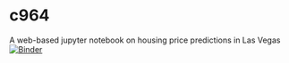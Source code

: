 # c964
A web-based jupyter notebook on housing price predictions in Las Vegas
[![Binder](https://mybinder.org/badge_logo.svg)](https://mybinder.org/v2/gh/mdbailin/c964/main)
